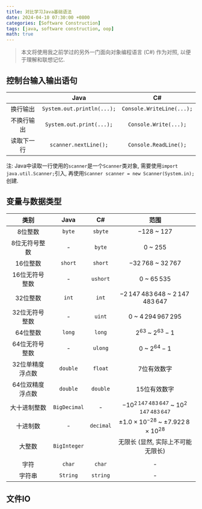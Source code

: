 ```yaml
---
title: 对比学习Java基础语法
date: 2024-04-10 07:30:00 +0800
categories: [Software Construction]
tags: [java, software construction, oop]
math: true
---
```


> 本文将使用我之前学过的另外一门面向对象编程语言 (C#) 作为对照, 以便于理解和联想记忆. 

## 控制台输入输出语句

|| Java | C# |
| :-: | :-: | :-: |
| 换行输出 | `System.out.println(...);`| `Console.WriteLine(...);`|
| 不换行输出 | `System.out.print(...);` | `Console.Write(...);` |
| 读取下一行 | `scanner.nextLine();` | `Console.ReadLine();` |

注: Java中读取一行使用的`scanner`是一个`Scanner`类对象, 需要使用`import java.util.Scanner;`引入, 再使用`Scanner scanner = new Scanner(System.in);`创建.

## 变量与数据类型

| 类别 | Java | C# | 范围 |
| :-: | :-: | :-: | :-: |
| 8位整数 | `byte` | `sbyte` | $-128$ ~ $127$ |
| 8位无符号整数 | - | `byte` | $0$ ~ $255$ |
| 16位整数 | `short` | `short` | $-32\,768$ ~ $32\,767$ |
| 16位无符号整数 | - | `ushort` | $0$ ~ $65\,535$ |
| 32位整数 | `int` | `int` | $-2\,147\,483\,648$ ~ $2\,147\,483\,647$ |
| 32位无符号整数 | - | `uint` | $0$ ~ $4\,294\,967\,295$ |
| 64位整数 | `long` | `long` | $2^{63}$ ~ $2^{63} - 1$ |
| 64位无符号整数 | - | `ulong` | $0$ ~ $2^{64} - 1$ |
| 32位单精度浮点数 | `double` | `float` | 7位有效数字 |
| 64位双精度浮点数 | `double` | `double` | 15位有效数字 |
| 大十进制整数 | `BigDecimal` | - | $-10^{2\,147\,483\,647}$ ~ $10^{2\,147\,483\,647}$ |
| 十进制数 | - | `decimal` | $\pm 1.0 \times 10^{-28}$ ~ $\pm 7.922\,8 \times 10^{28}$ |
| 大整数 | `BigInteger` |  | 无限长 (显然, 实际上不可能无限长) |
|  |  |  |  |
| 字符 | `char` | `char` | - |
| 字符串 | `String` | `string` | - |

## 文件IO
